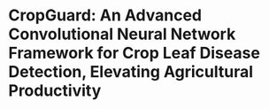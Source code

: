 # CropGuard: An Advanced Convolutional Neural Network Framework for Crop Leaf Disease Detection, Elevating Agricultural Productivity
